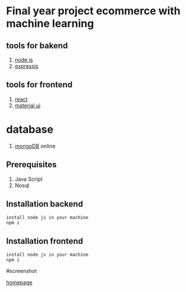 # Final year project ecommerce with machine learning

## tools for bakend
1. [node js](https://www.djangoproject.com/)
2. [expressjs](http://www.django-rest-framework.org/)

## tools for frontend
1. [react](https://reactjs.org/)
2. [material ui](https://react-bootstrap.github.io/)

# database
1. [mongoDB](mongodb) online

## Prerequisites
1. Java Script
2. Nosql


## Installation backend
```
install node js in your machine
npm i
```
## Installation frontend
```
install node js in your machine
npm i
```

#screenshot

[homepage](https://github.com/ayanchyaziz123/programming-lite-mern-stack/blob/master/scrrenshots/1.homepagedark.png?raw=true)
